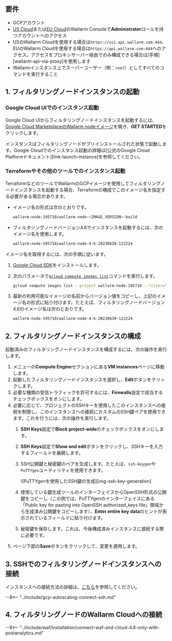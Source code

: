 ## 要件

* GCPアカウント
* [US Cloud](https://us1.my.wallarm.com/)または[EU Cloud](https://my.wallarm.com/)のWallarm Consoleで**Administrator**ロールを持つアカウントへのアクセス
* USのWallarm Cloudを使用する場合は`https://us1.api.wallarm.com:444`、EUのWallarm Cloudを使用する場合は`https://api.wallarm.com:444`へのアクセス。アクセスをプロキシサーバー経由でのみ構成できる場合は[手順][wallarm-api-via-proxy]を使用します
* Wallarmインスタンス上でスーパーユーザー（例：`root`）としてすべてのコマンドを実行すること

## 1. フィルタリングノードインスタンスの起動

### Google Cloud UIでのインスタンス起動

Google Cloud UIからフィルタリングノードインスタンスを起動するには、[Google Cloud MarketplaceのWallarm nodeイメージ](https://console.cloud.google.com/launcher/details/wallarm-node-195710/wallarm-node)を開き、**GET STARTED**をクリックします。

インスタンスはフィルタリングノードがプリインストールされた状態で起動します。Google Cloudでのインスタンス起動の詳細は[公式のGoogle Cloud Platformドキュメント][link-launch-instance]を参照してください。

### Terraformやその他のツールでのインスタンス起動

TerraformなどのツールでWallarmのGCPイメージを使用してフィルタリングノードインスタンスを起動する場合、Terraformの構成でこのイメージ名を指定する必要がある場合があります。

* イメージ名の形式は次のとおりです。

    ```bash
    wallarm-node-195710/wallarm-node-<IMAGE_VERSION>-build
    ```
* フィルタリングノードバージョン4.6でインスタンスを起動するには、次のイメージ名を使用します。

    ```bash
    wallarm-node-195710/wallarm-node-4-6-20230630-122224
    ```

イメージ名を取得するには、次の手順に従います。

1. [Google Cloud SDK](https://cloud.google.com/sdk/docs/install)をインストールします。
2. 次のパラメータで[`gcloud compute images list`](https://cloud.google.com/sdk/gcloud/reference/compute/images/list)コマンドを実行します。

    ```bash
    gcloud compute images list --project wallarm-node-195710 --filter="name~'wallarm-node-4-6-*'" --no-standard-images
    ```
3. 最新の利用可能なイメージの名前からバージョン値をコピーし、上記のイメージ名の形式に貼り付けます。たとえば、フィルタリングノードバージョン4.6のイメージ名は次のとおりです。

    ```bash
    wallarm-node-195710/wallarm-node-4-6-20230630-122224
    ```

## 2. フィルタリングノードインスタンスの構成

起動済みのフィルタリングノードインスタンスを構成するには、次の操作を実行します。

1. メニューの**Compute Engine**セクションにある**VM instances**ページに移動します。
2. 起動したフィルタリングノードインスタンスを選択し、**Edit**ボタンをクリックします。
3. 必要な種類の受信トラフィックを許可するには、**Firewalls**設定で該当するチェックボックスをオンにします。
4. 必要に応じて、プロジェクトのSSHキーを使用したこのインスタンスへの接続を制限し、このインスタンスへの接続にカスタムのSSH鍵ペアを使用できます。これを行うには、次の操作を実行します。
    1. **SSH Keys**設定で**Block project-wide**のチェックボックスをオンにします。
    2. **SSH Keys**設定で**Show and edit**ボタンをクリックし、SSHキーを入力するフィールドを展開します。
    3. SSH公開鍵と秘密鍵のペアを生成します。たとえば、`ssh-keygen`や`PuTTYgen`ユーティリティを使用できます。
       
        ![PuTTYgenを使用したSSH鍵の生成][img-ssh-key-generation]

    4. 使用している鍵生成ツールのインターフェイスからOpenSSH形式の公開鍵をコピーし（この例では、PuTTYgenのインターフェイスにある「Public key for pasting into OpenSSH authorized_keys file」領域から生成済み公開鍵をコピーします）、**Enter entire key data**のヒントが表示されているフィールドに貼り付けます。
    5. 秘密鍵を保存します。これは、今後構成済みインスタンスに接続する際に必要です。
5. ページ下部の**Save**ボタンをクリックして、変更を適用します。 

## 3. SSHでのフィルタリングノードインスタンスへの接続

インスタンスへの接続方法の詳細は、[こちら](https://cloud.google.com/compute/docs/instances/connecting-to-instance)を参照してください。

--8<-- "../include/gcp-autoscaling-connect-ssh.md"

## 4. フィルタリングノードのWallarm Cloudへの接続

--8<-- "../include/waf/installation/connect-waf-and-cloud-4.6-only-with-postanalytics.md"